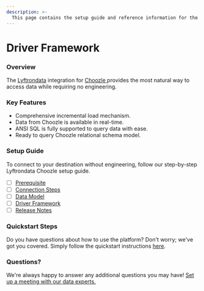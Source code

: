 ```yaml
---
description: >-
  This page contains the setup guide and reference information for the Choozle source connector.
---
```


# Driver Framework

### Overview

The [Lyftrondata](https://www.lyftrondata.com/) integration for [Choozle](https://www.lyftrondata.com/integration/choozle/)[ ](https://www.lyftrondata.com/integration/choozle/)provides the most natural way to access data while requiring no engineering.

### Key Features

* Comprehensive incremental load mechanism.
* Data from Choozle is available in real-time.&#x20;
* ANSI SQL is fully supported to query data with ease.
* Ready to query Choozle relational schema model.

### Setup Guide

To connect to your destination without engineering, follow our step-by-step Lyftrondata Choozle setup guide.

* [ ] [Prerequisite](../../marketing-analytics/choozle/prerequisite.md)
* [ ] [Connection Steps](../../marketing-analytics/choozle/connection-steps.md)
* [ ] [Data Model](../../marketing-analytics/choozle/data-model/)
* [ ] [Driver Framework](../../marketing-analytics/choozle/driver-framework/)
* [ ] [Release Notes](../../marketing-analytics/choozle/release-notes.md)

### Quickstart Steps

Do you have questions about how to use the platform? Don't worry; we've got you covered. Simply follow the quickstart instructions [here](../../../quickstart-steps.md).

### Questions? <a href="#questions" id="questions"></a>

We're always happy to answer any additional questions you may have! [Set up a meeting with our data experts.](https://www.lyftrondata.com/book-a-meeting/)


